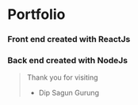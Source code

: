 # Portfolio

### Front end created with ReactJs

### Back end created with NodeJs

> Thank you for visiting
>
> - Dip Sagun Gurung
